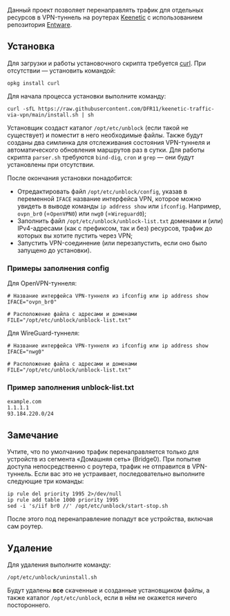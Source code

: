 Данный проект позволяет перенаправлять трафик для отдельных ресурсов в VPN-туннель на роутерах [Keenetic](https://keenetic.ru/) с использованием репозитория [Entware](https://entware.net/).

## Установка
Для загрузки и работы установочного скрипта требуется [curl](https://curl.se/). При отсутствии — установить командой:

```shell
opkg install curl
```

Для начала процесса установки выполните команду:

```shell
curl -sfL https://raw.githubusercontent.com/DFR11/keenetic-traffic-via-vpn/main/install.sh | sh
```

Установщик создаст каталог `/opt/etc/unblock` (если такой не существует) и поместит в него необходимые файлы. Также будут созданы два симлинка для отслеживания состояния VPN-туннеля и автоматического обновления маршрутов раз в сутки. Для работы скрипта `parser.sh` требуются `bind-dig`, `cron` и `grep` — они будут установлены при отсутствии.

После окончания установки понадобится:
- Отредактировать файл `/opt/etc/unblock/config`, указав в переменной `IFACE` название интерфейса VPN, которое можно увидеть в выводе команды `ip address show` или `ifconfig`. Например, `ovpn_br0` (=`OpenVPN0`) или `nwg0` (=`Wireguard0`);
- Заполнить файл `/opt/etc/unblock/unblock-list.txt` доменами и (или) IPv4-адресами (как с префиксом, так и без) ресурсов, трафик до которых вы хотите пустить через VPN;
- Запустить VPN-соединение (или перезапустить, если оно было запущено до установки).

### Примеры заполнения config
Для OpenVPN-туннеля:

```shell
# Название интерфейса VPN-туннеля из ifconfig или ip address show
IFACE="ovpn_br0"

# Расположение файла с адресами и доменами
FILE="/opt/etc/unblock/unblock-list.txt"
```

Для WireGuard-туннеля:

```shell
# Название интерфейса VPN-туннеля из ifconfig или ip address show
IFACE="nwg0"

# Расположение файла с адресами и доменами
FILE="/opt/etc/unblock/unblock-list.txt"
```

### Пример заполнения unblock-list.txt
```
example.com
1.1.1.1
93.184.220.0/24
```

## Замечание
Учтите, что по умолчанию трафик перенаправляется только для устройств из сегмента «Домашняя сеть» (Bridge0). При попытке доступа непосредственно с роутера, трафик не отправится в VPN-туннель. Если вас это не устраивает, последовательно выполните следующие три команды:

```shell
ip rule del priority 1995 2>/dev/null
ip rule add table 1000 priority 1995
sed -i 's/iif br0 //' /opt/etc/unblock/start-stop.sh
```

После этого под перенаправление попадут все устройства, включая сам роутер.

## Удаление
Для удаления выполните команду:

```shell
/opt/etc/unblock/uninstall.sh
```

Будут удалены **все** скаченные и созданные установщиком файлы, а также каталог `/opt/etc/unblock`, если в нём не окажется ничего постороннего.
